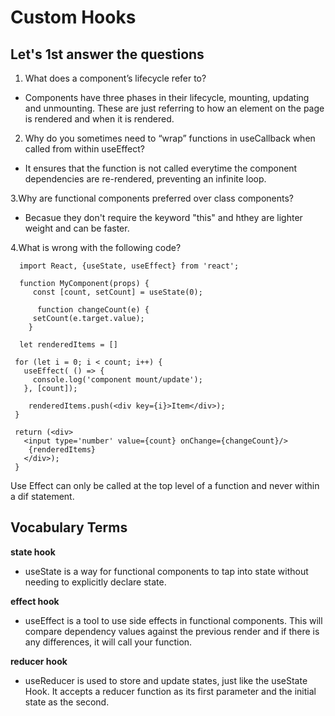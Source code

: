 # **Custom Hooks**

## **Let's 1st answer the questions**

1. What does a component’s lifecycle refer to? 
* Components have three phases in their lifecycle, mounting, updating and unmounting. These are just referring to how an element on the page is rendered and when it is rendered.

2. Why do you sometimes need to “wrap” functions in useCallback when called from within useEffect? 
*  It ensures that the function is not called everytime the component dependencies are re-rendered, preventing an infinite loop.

3.Why are functional components preferred over class components? 
* Becasue they don't require the keyword "this" and hthey are lighter weight and can be faster.

4.What is wrong with the following code?
  
      import React, {useState, useEffect} from 'react';

      function MyComponent(props) {
         const [count, setCount] = useState(0);

          function changeCount(e) {
         setCount(e.target.value);
        }

      let renderedItems = []

     for (let i = 0; i < count; i++) {
       useEffect( () => {
         console.log('component mount/update');
       }, [count]);

        renderedItems.push(<div key={i}>Item</div>);
     }

     return (<div>
       <input type='number' value={count} onChange={changeCount}/>
        {renderedItems}
       </div>);
     }

Use Effect can only be called at the top level of a function and never within a dif statement.


## **Vocabulary Terms**

**state hook** 
* useState is a way for functional components to tap into state without needing to explicitly declare state.

**effect hook**
* useEffect is a tool to use side effects in functional components. This will compare dependency values against the previous render and if there is any differences, it will call your function.

**reducer hook** 
* useReducer is used to store and update states, just like the useState Hook. It accepts a reducer function as its first parameter and the initial state as the second.




